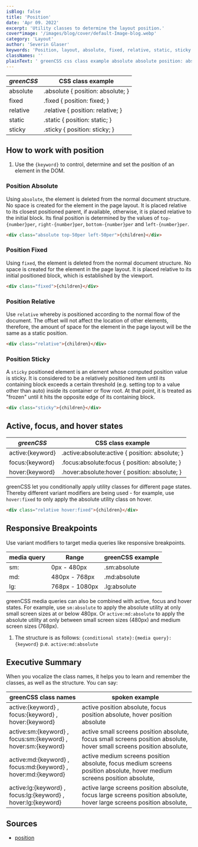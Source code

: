 ```yaml
---
isBlog: false
title: 'Position'
date: 'Apr 09. 2022'
excerpt: 'Utility classes to determine the layout position.'
cover*image: '/images/blog/cover/default-Image-blog.webp'
category: 'Layout'
author: 'Severin Glaser'
keywords: 'Position, layout, absolute, fixed, relative, static, sticky'
classNames: ''
plainText: ' greenCSS css class example absolute absolute position: absolute; fixed fixed position: fixed; relative relative position: relative; static static position: static; sticky sticky position: sticky; how to work with position 1 use the ` keyword ` to control determine and set the position of an element in the dom position absolute using `absolute` the element is deleted from the normal document structure no space is created for the element in the page layout it is placed relative to its closest positioned parent if available otherwise it is placed relative to the initial block its final position is determined by the values of `top number per` `right number per` `bottom number per` and `left number per`  position fixed using `fixed` the element is deleted from the normal document structure no space is created for the element in the page layout it is placed relative to its initial positioned block which is established by the viewport  position relative use `relative` whereby is positioned according to the normal flow of the document the offset will not affect the location of other elements therefore the amount of space for the element in the page layout will be the same as a static position  position sticky a `sticky` positioned element is an element whose computed position value is sticky it is considered to be a relatively positioned item until its containing block exceeds a certain threshold e g setting top to a value other than auto inside its container or flow root at that point it is treated as frozen until it hits the opposite edge of its containing block  active focus and hover states greenCSS css class example active: keyword active :absolute:active position: absolute; focus: keyword focus :absolute:focus position: absolute; hover: keyword hover :absolute:hover position: absolute; greenCSS let you conditionally apply utility classes for different page states thereby different variant modifiers are being used for example use `hover:fixed` to only apply the absolute utility class on hover  responsive breakpoints use variant modifiers to target media queries like responsive breakpoints media query range greenCSS example sm: 0px 480px sm:absolute md: 480px 768px md:absolute lg: 768px 1080px lg:absolute greenCSS media queries can also be combined with active focus and hover states for example use `sm:absolute` to apply the absolute utility at only small screen sizes at or below 480px or `active:md:absolute` to apply the absolute utility at only between small screen sizes 480px and medium screen sizes 768px 1 the structure is as follows: ` conditional state : media query : keyword ` p e `active:md:absolute` executive summary when you vocalize the class names it helps you to learn and remember the classes as well as the structure you can say: greenCSS class names spoken example active: keyword focus: keyword hover: keyword active position absolute focus position absolute hover position absolute active:sm: keyword focus:sm: keyword hover:sm: keyword active small screens position absolute focus small screens position absolute hover small screens position absolute active:md: keyword focus:md: keyword hover:md: keyword active medium screens position absolute focus medium screens position absolute hover medium screens position absolute active:lg: keyword focus:lg: keyword hover:lg: keyword active large screens position absolute focus large screens position absolute hover large screens position absolute sources position https: developer mozilla org en-us docs web css position '
---
```


| _greenCSS_ | CSS class example                 |
| --------- | --------------------------------- |
| absolute  | .absolute { position: absolute; } |
| fixed     | .fixed { position: fixed; }       |
| relative  | .relative { position: relative; } |
| static    | .static { position: static; }     |
| sticky    | .sticky { position: sticky; }     |

## How to work with position

1. Use the `{keyword}` to control, determine and set the position of an element in the DOM.

### Position Absolute

Using `absolute`, the element is deleted from the normal document structure. No space is created for the element in the page layout. It is placed relative to its closest positioned parent, if available, otherwise, it is placed relative to the initial block. Its final position is determined by the values of `top-{number}per`, `right-{number}per`, `bottom-{number}per` and `left-{number}per`.

```html
<div class="absolute top-50per left-50per">{children}</div>
```

### Position Fixed

Using `fixed`, the element is deleted from the normal document structure. No space is created for the element in the page layout. It is placed relative to its initial positioned block, which is established by the viewport.

```html
<div class="fixed">{children}</div>
```

### Position Relative

Use `relative` whereby is positioned according to the normal flow of the document. The offset will not affect the location of other elements, therefore, the amount of space for the element in the page layout will be the same as a static position.

```html
<div class="relative">{children}</div>
```

### Position Sticky

A `sticky` positioned element is an element whose computed position value is sticky. It is considered to be a relatively positioned item until its containing block exceeds a certain threshold (e.g. setting top to a value other than auto) inside its container or flow root. At that point, it is treated as "frozen" until it hits the opposite edge of its containing block.

```html
<div class="sticky">{children}</div>
```

## Active, focus, and hover states

| _greenCSS_        | CSS class example                                |
| ---------------- | ------------------------------------------------ |
| active:{keyword} | .active\:absolute:active { position: absolute; } |
| focus:{keyword}  | .focus\:absolute:focus { position: absolute; }   |
| hover:{keyword}  | .hover\:absolute:hover { position: absolute; }   |

greenCSS let you conditionally apply utility classes for different page states. Thereby different variant modifiers are being used - for example, use `hover:fixed` to only apply the absolute utility class on hover.

```html
<div class="relative hover:fixed">{children}</div>
```

## Responsive Breakpoints

Use variant modifiers to target media queries like responsive breakpoints.

| media query | Range          | greenCSS example |
| ----------- | -------------- | --------------- |
| sm:         | 0px - 480px    | .sm:absolute    |
| md:         | 480px - 768px  | .md:absolute    |
| lg:         | 768px - 1080px | .lg:absolute    |

greenCSS media queries can also be combined with active, focus and hover states. For example, use `sm:absolute` to apply the absolute utility at only small screen sizes at or below 480px. Or `active:md:absolute` to apply the absolute utility at only between small screen sizes (480px) and medium screen sizes (768px).

1. The structure is as follows: `{conditional state}:{media query}:{keyword}` p.e. `active:md:absolute`

## Executive Summary

When you vocalize the class names, it helps you to learn and remember the classes, as well as the structure. You can say:

| greenCSS class names                                           | spoken example                                                                                                           |
| ------------------------------------------------------------- | ------------------------------------------------------------------------------------------------------------------------ |
| active:{keyword} , focus:{keyword} , hover:{keyword}          | active position absolute, focus position absolute, hover position absolute                                               |
| active:sm:{keyword} , focus:sm:{keyword} , hover:sm:{keyword} | active small screens position absolute, focus small screens position absolute, hover small screens position absolute,    |
| active:md:{keyword} , focus:md:{keyword} , hover:md:{keyword} | active medium screens position absolute, focus medium screens position absolute, hover medium screens position absolute, |
| active:lg:{keyword} , focus:lg:{keyword} , hover:lg:{keyword} | active large screens position absolute, focus large screens position absolute, hover large screens position absolute,    |

## Sources

- [position](https://developer.mozilla.org/en-US/docs/Web/CSS/position)
